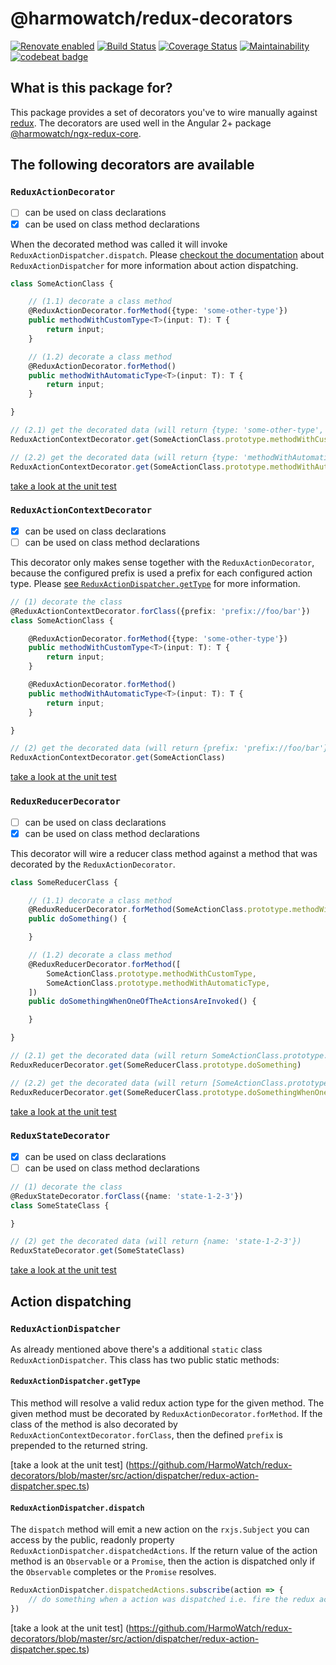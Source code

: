# @harmowatch/redux-decorators

[![Renovate enabled](https://img.shields.io/badge/renovate-enabled-brightgreen.svg)](https://renovateapp.com/)
[![Build Status](https://travis-ci.org/HarmoWatch/redux-decorators.svg?branch=master)](https://travis-ci.org/HarmoWatch/redux-decorators)
[![Coverage Status](https://coveralls.io/repos/github/HarmoWatch/redux-decorators/badge.svg?branch=master)](https://coveralls.io/github/HarmoWatch/redux-decorators?branch=master)
[![Maintainability](https://api.codeclimate.com/v1/badges/e2f8abd1a70656b59a63/maintainability)](https://codeclimate.com/github/HarmoWatch/redux-decorators/maintainability)
[![codebeat badge](https://codebeat.co/badges/9c43bf4d-4eab-4c5c-837d-473faf297f77)](https://codebeat.co/projects/github-com-harmowatch-ngx-redux-core-master)

## What is this package for?

This package provides a set of decorators you've to wire manually against [redux](https://redux.js.org/). The decorators
are used well in the Angular 2+ package [@harmowatch/ngx-redux-core](https://github.com/HarmoWatch/ngx-redux-core).

## The following decorators are available

### `ReduxActionDecorator`

- [ ] can be used on class declarations
- [x] can be used on class method declarations

When the decorated method was called it will invoke `ReduxActionDispatcher.dispatch`. Please
[checkout the documentation](https://github.com/HarmoWatch/redux-decorators#action-dispatching)
about `ReduxActionDispatcher` for more information about action dispatching.

```ts
class SomeActionClass {

    // (1.1) decorate a class method 
    @ReduxActionDecorator.forMethod({type: 'some-other-type'})
    public methodWithCustomType<T>(input: T): T {
        return input;
    }

    // (1.2) decorate a class method
    @ReduxActionDecorator.forMethod()
    public methodWithAutomaticType<T>(input: T): T {
        return input;
    }

}

// (2.1) get the decorated data (will return {type: 'some-other-type', contextClass: SomeActionClass})
ReduxActionContextDecorator.get(SomeActionClass.prototype.methodWithCustomType)

// (2.2) get the decorated data (will return {type: 'methodWithAutomaticType', contextClass: SomeActionClass})
ReduxActionContextDecorator.get(SomeActionClass.prototype.methodWithAutomaticType)
```

[take a look at the unit test](https://github.com/HarmoWatch/redux-decorators/blob/master/src/action/decorator/redux-action-decorator.spec.ts)


### `ReduxActionContextDecorator`

- [X] can be used on class declarations
- [ ] can be used on class method declarations

This decorator only makes sense together with the `ReduxActionDecorator`, because the configured prefix is used a prefix
for each configured action type. Please 
[see `ReduxActionDispatcher.getType`](https://github.com/HarmoWatch/redux-decorators#reduxactiondispatchergettype) for 
more information.

```ts
// (1) decorate the class
@ReduxActionContextDecorator.forClass({prefix: 'prefix://foo/bar'})
class SomeActionClass {

    @ReduxActionDecorator.forMethod({type: 'some-other-type'})
    public methodWithCustomType<T>(input: T): T {
        return input;
    }

    @ReduxActionDecorator.forMethod()
    public methodWithAutomaticType<T>(input: T): T {
        return input;
    }

}

// (2) get the decorated data (will return {prefix: 'prefix://foo/bar'})
ReduxActionContextDecorator.get(SomeActionClass)
```

[take a look at the unit test](https://github.com/HarmoWatch/redux-decorators/blob/master/src/action/context/decorator/redux-action-context-decorator.spec.ts)


### `ReduxReducerDecorator`

- [ ] can be used on class declarations
- [X] can be used on class method declarations

This decorator will wire a reducer class method against a method that was decorated by the `ReduxActionDecorator`.

```ts
class SomeReducerClass {

    // (1.1) decorate a class method 
    @ReduxReducerDecorator.forMethod(SomeActionClass.prototype.methodWithCustomType)
    public doSomething() {

    }

    // (1.2) decorate a class method 
    @ReduxReducerDecorator.forMethod([
        SomeActionClass.prototype.methodWithCustomType,
        SomeActionClass.prototype.methodWithAutomaticType,
    ])
    public doSomethingWhenOneOfTheActionsAreInvoked() {

    }

}

// (2.1) get the decorated data (will return SomeActionClass.prototype.methodWithCustomType)
ReduxReducerDecorator.get(SomeReducerClass.prototype.doSomething)

// (2.2) get the decorated data (will return [SomeActionClass.prototype.methodWithCustomType, SomeActionClass.prototype.methodWithAutomaticType])
ReduxReducerDecorator.get(SomeReducerClass.prototype.doSomethingWhenOneOfTheActionsAreInvoked)
```

[take a look at the unit test](https://github.com/HarmoWatch/redux-decorators/blob/master/src/reducer/decorator/redux-reducer-decorator.spec.ts)

### `ReduxStateDecorator`

- [X] can be used on class declarations
- [ ] can be used on class method declarations

```ts
// (1) decorate the class
@ReduxStateDecorator.forClass({name: 'state-1-2-3'})
class SomeStateClass {

}

// (2) get the decorated data (will return {name: 'state-1-2-3'})
ReduxStateDecorator.get(SomeStateClass)
```

[take a look at the unit test](https://github.com/HarmoWatch/redux-decorators/blob/master/src/state/decorator/redux-state-decorator.spec.ts)

## Action dispatching

### `ReduxActionDispatcher`

As already mentioned above there's a additional `static` class `ReduxActionDispatcher`. This class has two public static
methods:

#### `ReduxActionDispatcher.getType`

This method will resolve a valid redux action type for the given method. The given method must be decorated by
`ReduxActionDecorator.forMethod`. If the class of the method is also decorated by 
`ReduxActionContextDecorator.forClass`, then the defined `prefix` is prepended to the returned string.

[take a look at the unit test] (https://github.com/HarmoWatch/redux-decorators/blob/master/src/action/dispatcher/redux-action-dispatcher.spec.ts)

#### `ReduxActionDispatcher.dispatch`

The `dispatch` method will emit a new action on the `rxjs.Subject` you can access by the public, readonly property
`ReduxActionDispatcher.dispatchedActions`. If the return value of the action method is an `Observable` or a `Promise`,
then the action is dispatched only if the `Observable` completes or the `Promise` resolves.

```ts
ReduxActionDispatcher.dispatchedActions.subscribe(action => {
    // do something when a action was dispatched i.e. fire the redux action on your store
})
```

[take a look at the unit test] (https://github.com/HarmoWatch/redux-decorators/blob/master/src/action/dispatcher/redux-action-dispatcher.spec.ts)
